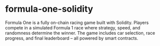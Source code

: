 # formula-one-solidity
Formula One is a fully on-chain racing game built with Solidity. Players compete in a simulated Formula 1 race where strategy, speed, and randomness determine the winner. The game includes car selection, race progress, and final leaderboard – all powered by smart contracts.
